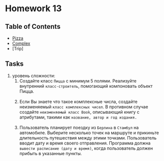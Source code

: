 # Homework 13

## Table of Contents
* [Pizza](./src/main/java/hw13/pizza/Pizza.java)
* [Complex](./src/main/java/hw13/complex/Complex.java)
* [Trip]
## Tasks

1. уровень сложности:
   1. Создайте класс `Пицца` с минимум 5 полями.
   Реализуйте внутренний `класс-строитель`, помогающий
   компоновать объект Пицца.
   <br><br>
   2. Если Вы знаете что такое комплексные числа, создайте
   неизменяемый `класс комплексных чисел`. В противном случае
   создайте `неизменяемый класс Book`, описывающий книгу с
   атрибутами, такими как `название, автор и год издания.`
   <br><br>
   3. Пользователь планирует поездку из `Берлина` в `Стамбул`
   на автомобиле. Выберите несколько точек на маршруте и
   прикиньте длительность путешествия между этими точками.
   Пользователь вводит дату и время своего отправления.
   Программа должна `вывести расписание (дату и время)`,
   когда пользователь должен прибыть в указанные пункты.
